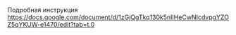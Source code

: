 Подробная инструкция
https://docs.google.com/document/d/1zGjQgTkq130k5nIIHeCwNIcdvpgYZOZ5qYKUW-e1470/edit?tab=t.0

